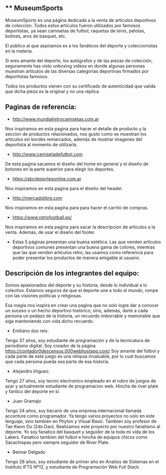 ## ** MuseumSports

MuseumSports es una página dedicada a la venta de artículos deportivos de colección. Todos estos artículos fueron utilizados por famosos deportistas, ya sean camisetas de futbol, raquetas de tenis, pelotas, botines, aros de basquet, etc.

El público al que aspiramos es a los fanáticos del deporte y coleccionistas en la materia.

Si eres amante del deporte, los autógrafos y de las piezas de colección, seguramente has visto unboxing videos en donde algunas personas muestran artículos de las diversas categorías deportivas firmados por deportistas famosos.

Todos los productos vienen con su certificado de autenticidad que valida que dicha pieza es la original y no una réplica.

## Paginas de referencia:

- http://www.mundialretrocamisetas.com.ar

Nos inspiramos en esta pagina para hacer el detalle de producto y la seccion de productos relacionados, nos gusto como se muestran los articulos sin bordes remarcados, además de mostrar imagenes del deportista al momento de utilizarla.

- http://www.camisetadefutbol.com

De esta pagina sacamos el diseño del home en general y el diseño de botones en la parte superior para elegir los deportes.

- https://abcdeportesonline.com.ar

Nos inspiramos en esta pagina para el diseño del header.

- http://mercadolibre.com

Nos inspiramos en esta pagina para para hacer el carrito de compras.

- https://www.retrofootball.es/

Nos inspiramos en esta pagina para sacar la descripcion de articulos a la venta. Además, de usar el diseño del footer.


- Estas 5 páginas presentan una buena estética. Las que venden artículos deportivos comunes presentan una buena gama de colores, mientras que las que venden artículos retro, las usamos como referencia para poder presentar los productos de manera amigable al usuario. 



## Descripción de los integrantes del equipo: 

Somos apasionados del deporte y su historia, desde lo individual a lo colectivo. Estamos seguros de que el deporte une a todo el mundo, rompe con las visiones politicas y religiosas.

Esa magia nos inspira en crear una pagina que no solo logre dar a conocer un suceso o un hecho deportivo histórico, sino, además, darle a cada persona un pedazo de la historia, un recuerdo imborrable y memorable que siga manteniendo con vida dicho recuerdo.

- Emiliano dos reis:

Tengo 37 años, soy estudiante de programación y de la tecnicatura de periodismo digital. Soy creador de la página https://contador0descensos.000webhostapp.com/
Soy amante del fútbol y cada parte de este juego es una reliquia invaluable, por lo cual buscamos que cada persona pueda sea parte de esa historia.

- Alejandro Iñiguez:

Tengo 27 años, soy tecnic electronico empleado en el rubro de juegos de azar y actualmente estudiente de programacion web. Hincha de river plate y fantico del deporte en sí.

- Juan Gramajo 

Tengo 24 años, soy becario de una empresa internacional llamada accenture como programador. Ya tengo varios proyectos no solo en este lenguaje, sino tambien en Phyton y Visual Basic. Tambien soy profesor de Tae Kwon Do (2do Dan). Realizamos este proyecto por nuestro fanatismo al deporte. Yo soy fanatico del basquet y seguidor de la toda mi vida de los Lakers. Fanatico tambien del futbol e hincha de equipos chicos como Sacachispas pero siempre seguidor de River Plate. 

- Beimar Delgado 

Tengo 28 años, soy estudiante de primer año en Analisis de Sistemas en el Instituto IFTS Nº12, y estudiante de Programación Web Full Stack.
